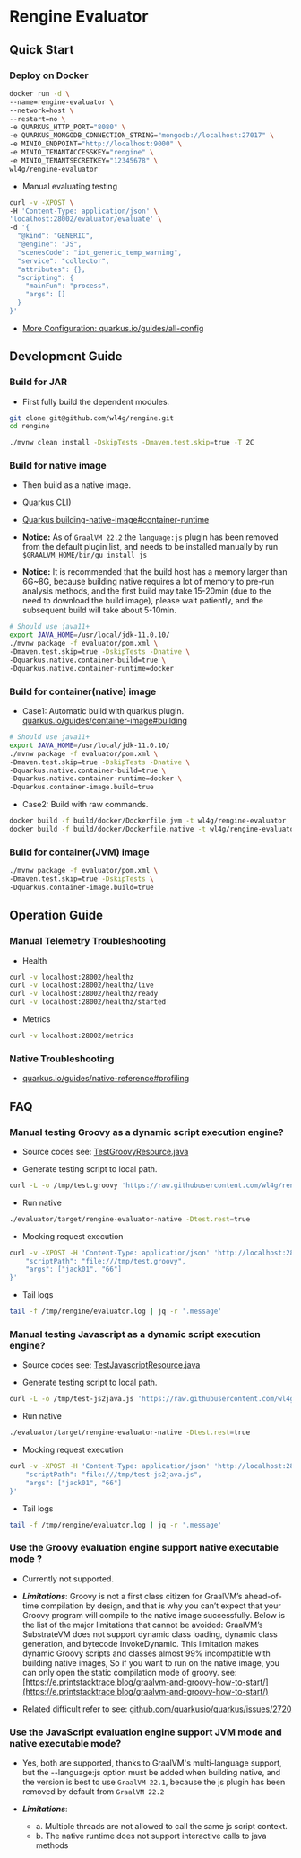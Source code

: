 # Rengine Evaluator

## Quick Start

### Deploy on Docker

```bash
docker run -d \
--name=rengine-evaluator \
--network=host \
--restart=no \
-e QUARKUS_HTTP_PORT="8080" \
-e QUARKUS_MONGODB_CONNECTION_STRING="mongodb://localhost:27017" \
-e MINIO_ENDPOINT="http://localhost:9000" \
-e MINIO_TENANTACCESSKEY="rengine" \
-e MINIO_TENANTSECRETKEY="12345678" \
wl4g/rengine-evaluator
```

- Manual evaluating testing

```bash
curl -v -XPOST \
-H 'Content-Type: application/json' \
'localhost:28002/evaluator/evaluate' \
-d '{
  "@kind": "GENERIC",
  "@engine": "JS",
  "scenesCode": "iot_generic_temp_warning",
  "service": "collector",
  "attributes": {},
  "scripting": {
    "mainFun": "process",
    "args": []
  }
}'
```

- [More Configuration: quarkus.io/guides/all-config](https://quarkus.io/guides/all-config)

## Development Guide

### Build for JAR

- First fully build the dependent modules.

```bash
git clone git@github.com/wl4g/rengine.git
cd rengine

./mvnw clean install -DskipTests -Dmaven.test.skip=true -T 2C
```

### Build for native image

- Then build as a native image.

- [Quarkus CLI](https://quarkus.io/guides/cli-tooling))

- [Quarkus building-native-image#container-runtime](https://quarkus.io/guides/building-native-image#container-runtime)

- **Notice:** As of `GraalVM 22.2` the `language:js` plugin has been removed from the default plugin list, and needs to be installed manually by run `$GRAALVM_HOME/bin/gu install js`

- **Notice:** It is recommended that the build host has a memory larger than 6G~8G, because building native requires a lot of memory to pre-run analysis methods, and the first build may take 15-20min (due to the need to download the build image), please wait patiently, and the subsequent build will take about 5-10min.

```bash
# Should use java11+
export JAVA_HOME=/usr/local/jdk-11.0.10/
./mvnw package -f evaluator/pom.xml \
-Dmaven.test.skip=true -DskipTests -Dnative \
-Dquarkus.native.container-build=true \
-Dquarkus.native.container-runtime=docker
```

### Build for container(native) image

- Case1: Automatic build with quarkus plugin. [quarkus.io/guides/container-image#building](https://quarkus.io/guides/container-image#building)

```bash
# Should use java11+
export JAVA_HOME=/usr/local/jdk-11.0.10/
./mvnw package -f evaluator/pom.xml \
-Dmaven.test.skip=true -DskipTests -Dnative \
-Dquarkus.native.container-build=true \
-Dquarkus.native.container-runtime=docker \
-Dquarkus.container-image.build=true
```

- Case2: Build with raw commands.

```bash
docker build -f build/docker/Dockerfile.jvm -t wl4g/rengine-evaluator .
docker build -f build/docker/Dockerfile.native -t wl4g/rengine-evaluator .
```

### Build for container(JVM) image

```bash
./mvnw package -f evaluator/pom.xml \
-Dmaven.test.skip=true -DskipTests \
-Dquarkus.container-image.build=true
```

## Operation Guide

### Manual Telemetry Troubleshooting

- Health

```bash
curl -v localhost:28002/healthz
curl -v localhost:28002/healthz/live
curl -v localhost:28002/healthz/ready
curl -v localhost:28002/healthz/started
```

- Metrics

```bash
curl -v localhost:28002/metrics
```

### Native Troubleshooting

- [quarkus.io/guides/native-reference#profiling](https://quarkus.io/guides/native-reference#profiling)


## FAQ

### Manual testing Groovy as a dynamic script execution engine?

- Source codes see: [TestGroovyResource.java](src/main/java/com/wl4g/rengine/evaluator/rest/TestGroovyResource.java)

- Generate testing script to local path.

```bash
curl -L -o /tmp/test.groovy 'https://raw.githubusercontent.com/wl4g/rengine/master/evaluator/testdata/testscript/test.groovy'
```

- Run native

```bash
./evaluator/target/rengine-evaluator-native -Dtest.rest=true
```

- Mocking request execution

```bash
curl -v -XPOST -H 'Content-Type: application/json' 'http://localhost:28002/test/groovy/execution' -d '{
    "scriptPath": "file:///tmp/test.groovy",
    "args": ["jack01", "66"]
}'
```

- Tail logs

```bash
tail -f /tmp/rengine/evaluator.log | jq -r '.message'
```

### Manual testing Javascript as a dynamic script execution engine?

- Source codes see: [TestJavascriptResource.java](src/main/java/com/wl4g/rengine/evaluator/rest/TestJavascriptResource.java)

- Generate testing script to local path.

```bash
curl -L -o /tmp/test-js2java.js 'https://raw.githubusercontent.com/wl4g/rengine/master/evaluator/testdata/testscript/test-js2java.js'
```

- Run native

```bash
./evaluator/target/rengine-evaluator-native -Dtest.rest=true
```

- Mocking request execution

```bash
curl -v -XPOST -H 'Content-Type: application/json' 'http://localhost:28002/test/javascript/execution' -d '{
    "scriptPath": "file:///tmp/test-js2java.js",
    "args": ["jack01", "66"]
}'
```

- Tail logs

```bash
tail -f /tmp/rengine/evaluator.log | jq -r '.message'
```

### Use the Groovy evaluation engine support native executable mode ?

- Currently not supported.

- ***Limitations***: Groovy is not a first class citizen for GraalVM’s ahead-of-time compilation by design, and that is why you can’t expect that your Groovy program will compile to the native image successfully. Below is the list of the major limitations that cannot be avoided: GraalVM’s SubstrateVM does not support dynamic class loading, dynamic class generation, and bytecode InvokeDynamic. This limitation makes dynamic Groovy scripts and classes almost 99% incompatible with building native images, So if you want to run on the native image, you can only open the static compilation mode of groovy. see: [https://e.printstacktrace.blog/graalvm-and-groovy-how-to-start/](https://e.printstacktrace.blog/graalvm-and-groovy-how-to-start/)

- Related difficult refer to see: [github.com/quarkusio/quarkus/issues/2720](https://github.com/quarkusio/quarkus/issues/2720)


### Use the JavaScript evaluation engine support JVM mode and native executable mode?

- Yes, both are supported, thanks to GraalVM's multi-language support, but the --language:js option must be added when building native, and the version is best to use `GraalVM 22.1`, because the js plugin has been removed by default from `GraalVM 22.2`

- ***Limitations***:
  - a. Multiple threads are not allowed to call the same js script context.
  - b. The native runtime does not support interactive calls to java methods

